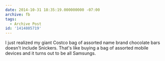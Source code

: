 ```yaml
---
date: 2014-10-31 18:35:19.000000000 -07:00
archive: fb
tags: 
  - Archive Post
id: '1414805719'
---
```


I just realized my giant Costco bag of assorted name brand chocolate bars doesn't include Snickers. That's like buying a bag of assorted mobile devices and it turns out to be all Samsungs.

